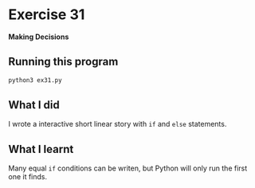 # Exercise 31

**Making Decisions**

## Running this program

```sh
python3 ex31.py
```

## What I did

I wrote a interactive short linear story with `if` and `else` statements.

## What I learnt

Many equal `if` conditions can be writen, but Python will only run the first one it finds.
